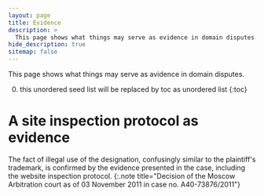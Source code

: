 ```yaml
---
layout: page
title: Evidence
description: >
  This page shows what things may serve as evidence in domain disputes.
hide_description: true
sitemap: false
---
```


This page shows what things may serve as avidence in domain disputes.


0. this unordered seed list will be replaced by toc as unordered list
{:toc}

# A site inspection protocol as evidence

The fact of illegal use of the designation, confusingly similar to the plaintiff's trademark, is confirmed by the evidence presented in the case, including the website inspection protocol.
{:.note title="Decision of the Moscow Arbitration court as of 03 November 2011 in case no. A40-73876/2011"}
